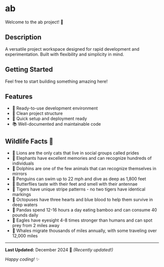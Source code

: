 # ab

Welcome to the ab project! 🚀

## Description

A versatile project workspace designed for rapid development and experimentation. Built with flexibility and simplicity in mind.

## Getting Started

Feel free to start building something amazing here!

## Features

- 🔧 Ready-to-use development environment
- 📁 Clean project structure
- 🚀 Quick setup and deployment ready
- 📚 Well-documented and maintainable code

## Wildlife Facts 🌿

- 🦁 Lions are the only cats that live in social groups called prides
- 🐘 Elephants have excellent memories and can recognize hundreds of individuals
- 🐬 Dolphins are one of the few animals that can recognize themselves in mirrors
- 🐧 Penguins can swim up to 22 mph and dive as deep as 1,800 feet
- 🦋 Butterflies taste with their feet and smell with their antennae
- 🐅 Tigers have unique stripe patterns - no two tigers have identical markings
- 🐙 Octopuses have three hearts and blue blood to help them survive in deep waters
- 🐼 Pandas spend 12-16 hours a day eating bamboo and can consume 40 pounds daily
- 🦅 Eagles have eyesight 4-8 times stronger than humans and can spot prey from 2 miles away
- 🐋 Whales migrate thousands of miles annually, with some traveling over 12,000 miles

---

**Last Updated:** December 2024 📅 _(Recently updated!)_

*Happy coding!* ✨
